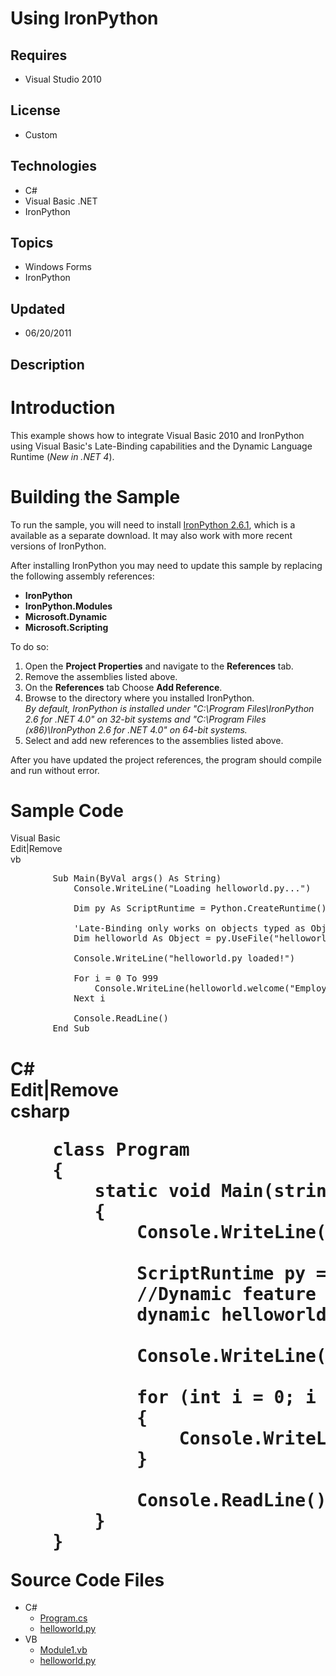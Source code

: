 # Using IronPython
## Requires
- Visual Studio 2010
## License
- Custom
## Technologies
- C#
- Visual Basic .NET
- IronPython
## Topics
- Windows Forms
- IronPython
## Updated
- 06/20/2011
## Description

<h1>Introduction</h1>
<p>This example shows how to integrate Visual Basic 2010 and IronPython using Visual Basic's Late-Binding capabilities and the Dynamic Language Runtime (<em>New in .NET 4</em>).</p>
<h1><span>Building the Sample</span></h1>
<p>To run the sample, you will need to install <a class="externalLink" href="http://ironpython.codeplex.com/releases/view/36280">
IronPython 2.6.1</a>, which is a available as a separate download. It may also work with more recent versions of IronPython.</p>
<p>After installing IronPython you may need to update this sample by replacing the following assembly references:</p>
<ul>
<li><strong>IronPython</strong> </li><li><strong>IronPython.Modules</strong> </li><li><strong>Microsoft.Dynamic</strong> </li><li><strong>Microsoft.Scripting</strong> </li></ul>
<p>To do so:</p>
<ol>
<li>Open the <strong>Project Properties</strong> and navigate to the <strong>References</strong> tab.
</li><li>Remove the assemblies listed above. </li><li>On the <strong>References</strong> tab Choose <strong>Add Reference</strong>.
</li><li>Browse to the directory where you installed IronPython.<br>
<em>By default, IronPython is installed under &quot;C:\Program Files\IronPython 2.6 for .NET 4.0&quot; on 32-bit systems and &quot;C:\Program Files (x86)\IronPython 2.6 for .NET 4.0&quot; on 64-bit systems.</em>
</li><li>Select and add new references to the assemblies listed above. </li></ol>
<p>After you have updated the project references, the program should compile and run without error.</p>
<h1>Sample Code</h1>
<div class="scriptcode">
<div class="pluginEditHolder" pluginCommand="mceScriptCode">
<div class="title"><span>Visual Basic</span></div>
<div class="pluginLinkHolder"><span class="pluginEditHolderLink">Edit</span>|<span class="pluginRemoveHolderLink">Remove</span></div>
<span class="hidden">vb</span>

<div class="preview">
<pre id="codePreview" class="vb">&nbsp;&nbsp;&nbsp;&nbsp;&nbsp;&nbsp;&nbsp;&nbsp;<span class="visualBasic__keyword">Sub</span>&nbsp;Main(<span class="visualBasic__keyword">ByVal</span>&nbsp;args()&nbsp;<span class="visualBasic__keyword">As</span>&nbsp;<span class="visualBasic__keyword">String</span>)&nbsp;
&nbsp;&nbsp;&nbsp;&nbsp;&nbsp;&nbsp;&nbsp;&nbsp;&nbsp;&nbsp;&nbsp;&nbsp;Console.WriteLine(<span class="visualBasic__string">&quot;Loading&nbsp;helloworld.py...&quot;</span>)&nbsp;
&nbsp;
&nbsp;&nbsp;&nbsp;&nbsp;&nbsp;&nbsp;&nbsp;&nbsp;&nbsp;&nbsp;&nbsp;&nbsp;<span class="visualBasic__keyword">Dim</span>&nbsp;py&nbsp;<span class="visualBasic__keyword">As</span>&nbsp;ScriptRuntime&nbsp;=&nbsp;Python.CreateRuntime()&nbsp;
&nbsp;
&nbsp;&nbsp;&nbsp;&nbsp;&nbsp;&nbsp;&nbsp;&nbsp;&nbsp;&nbsp;&nbsp;&nbsp;<span class="visualBasic__com">'Late-Binding&nbsp;only&nbsp;works&nbsp;on&nbsp;objects&nbsp;typed&nbsp;as&nbsp;Object</span>&nbsp;
&nbsp;&nbsp;&nbsp;&nbsp;&nbsp;&nbsp;&nbsp;&nbsp;&nbsp;&nbsp;&nbsp;&nbsp;<span class="visualBasic__keyword">Dim</span>&nbsp;helloworld&nbsp;<span class="visualBasic__keyword">As</span>&nbsp;<span class="visualBasic__keyword">Object</span>&nbsp;=&nbsp;py.UseFile(<span class="visualBasic__string">&quot;helloworld.py&quot;</span>)&nbsp;
&nbsp;
&nbsp;&nbsp;&nbsp;&nbsp;&nbsp;&nbsp;&nbsp;&nbsp;&nbsp;&nbsp;&nbsp;&nbsp;Console.WriteLine(<span class="visualBasic__string">&quot;helloworld.py&nbsp;loaded!&quot;</span>)&nbsp;
&nbsp;
&nbsp;&nbsp;&nbsp;&nbsp;&nbsp;&nbsp;&nbsp;&nbsp;&nbsp;&nbsp;&nbsp;&nbsp;<span class="visualBasic__keyword">For</span>&nbsp;i&nbsp;=&nbsp;<span class="visualBasic__number">0</span>&nbsp;<span class="visualBasic__keyword">To</span>&nbsp;<span class="visualBasic__number">999</span>&nbsp;
&nbsp;&nbsp;&nbsp;&nbsp;&nbsp;&nbsp;&nbsp;&nbsp;&nbsp;&nbsp;&nbsp;&nbsp;&nbsp;&nbsp;&nbsp;&nbsp;Console.WriteLine(helloworld.welcome(<span class="visualBasic__string">&quot;Employee&nbsp;#{0}&quot;</span>),&nbsp;i)&nbsp;
&nbsp;&nbsp;&nbsp;&nbsp;&nbsp;&nbsp;&nbsp;&nbsp;&nbsp;&nbsp;&nbsp;&nbsp;<span class="visualBasic__keyword">Next</span>&nbsp;i&nbsp;
&nbsp;
&nbsp;&nbsp;&nbsp;&nbsp;&nbsp;&nbsp;&nbsp;&nbsp;&nbsp;&nbsp;&nbsp;&nbsp;Console.ReadLine()&nbsp;
&nbsp;&nbsp;&nbsp;&nbsp;&nbsp;&nbsp;&nbsp;&nbsp;<span class="visualBasic__keyword">End</span>&nbsp;<span class="visualBasic__keyword">Sub</span></pre>
</div>
</div>
</div>
<h1>
<div class="scriptcode">
<div class="pluginEditHolder" pluginCommand="mceScriptCode">
<div class="title"><span>C#</span></div>
<div class="pluginLinkHolder"><span class="pluginEditHolderLink">Edit</span>|<span class="pluginRemoveHolderLink">Remove</span></div>
<span class="hidden">csharp</span>

<div class="preview">
<pre id="codePreview" class="csharp">&nbsp;&nbsp;&nbsp;&nbsp;<span class="cs__keyword">class</span>&nbsp;Program&nbsp;
&nbsp;&nbsp;&nbsp;&nbsp;{&nbsp;
&nbsp;&nbsp;&nbsp;&nbsp;&nbsp;&nbsp;&nbsp;&nbsp;<span class="cs__keyword">static</span>&nbsp;<span class="cs__keyword">void</span>&nbsp;Main(<span class="cs__keyword">string</span>[]&nbsp;args)&nbsp;
&nbsp;&nbsp;&nbsp;&nbsp;&nbsp;&nbsp;&nbsp;&nbsp;{&nbsp;
&nbsp;&nbsp;&nbsp;&nbsp;&nbsp;&nbsp;&nbsp;&nbsp;&nbsp;&nbsp;&nbsp;&nbsp;Console.WriteLine(<span class="cs__string">&quot;Loading&nbsp;helloworld.py...&quot;</span>);&nbsp;
&nbsp;
&nbsp;&nbsp;&nbsp;&nbsp;&nbsp;&nbsp;&nbsp;&nbsp;&nbsp;&nbsp;&nbsp;&nbsp;ScriptRuntime&nbsp;py&nbsp;=&nbsp;Python.CreateRuntime();&nbsp;
&nbsp;&nbsp;&nbsp;&nbsp;&nbsp;&nbsp;&nbsp;&nbsp;&nbsp;&nbsp;&nbsp;&nbsp;<span class="cs__com">//Dynamic&nbsp;feature&nbsp;only&nbsp;works&nbsp;on&nbsp;objects&nbsp;typed&nbsp;as&nbsp;'dynamic'</span>&nbsp;
&nbsp;&nbsp;&nbsp;&nbsp;&nbsp;&nbsp;&nbsp;&nbsp;&nbsp;&nbsp;&nbsp;&nbsp;dynamic&nbsp;helloworld&nbsp;=&nbsp;py.UseFile(<span class="cs__string">&quot;helloworld.py&quot;</span>);&nbsp;
&nbsp;
&nbsp;&nbsp;&nbsp;&nbsp;&nbsp;&nbsp;&nbsp;&nbsp;&nbsp;&nbsp;&nbsp;&nbsp;Console.WriteLine(<span class="cs__string">&quot;helloworld.py&nbsp;loaded!&quot;</span>);&nbsp;
&nbsp;
&nbsp;&nbsp;&nbsp;&nbsp;&nbsp;&nbsp;&nbsp;&nbsp;&nbsp;&nbsp;&nbsp;&nbsp;<span class="cs__keyword">for</span>&nbsp;(<span class="cs__keyword">int</span>&nbsp;i&nbsp;=&nbsp;<span class="cs__number">0</span>;&nbsp;i&nbsp;&lt;&nbsp;<span class="cs__number">1000</span>;&nbsp;i&#43;&#43;)&nbsp;
&nbsp;&nbsp;&nbsp;&nbsp;&nbsp;&nbsp;&nbsp;&nbsp;&nbsp;&nbsp;&nbsp;&nbsp;{&nbsp;
&nbsp;&nbsp;&nbsp;&nbsp;&nbsp;&nbsp;&nbsp;&nbsp;&nbsp;&nbsp;&nbsp;&nbsp;&nbsp;&nbsp;&nbsp;&nbsp;Console.WriteLine(helloworld.welcome(<span class="cs__string">&quot;Employee&nbsp;#{0}&quot;</span>),&nbsp;i);&nbsp;
&nbsp;&nbsp;&nbsp;&nbsp;&nbsp;&nbsp;&nbsp;&nbsp;&nbsp;&nbsp;&nbsp;&nbsp;}&nbsp;
&nbsp;&nbsp;&nbsp;&nbsp;&nbsp;&nbsp;&nbsp;&nbsp;&nbsp;&nbsp;&nbsp;&nbsp;&nbsp;
&nbsp;&nbsp;&nbsp;&nbsp;&nbsp;&nbsp;&nbsp;&nbsp;&nbsp;&nbsp;&nbsp;&nbsp;Console.ReadLine();&nbsp;
&nbsp;&nbsp;&nbsp;&nbsp;&nbsp;&nbsp;&nbsp;&nbsp;}&nbsp;
&nbsp;&nbsp;&nbsp;&nbsp;}</pre>
</div>
</div>
</div>
<span>Source Code Files</span></h1>
<ul>
<li>C#
<ul>
<li><a class="browseFile" href="sourcecode?fileId=23636&pathId=1768582591">Program.cs</a>
</li><li><a class="browseFile" href="sourcecode?fileId=23636&pathId=79127500">helloworld.py</a>
</li></ul>
</li><li>VB
<ul>
<li><a class="browseFile" href="sourcecode?fileId=22801&pathId=35343865">Module1.vb</a>
</li><li><a class="browseFile" href="sourcecode?fileId=22801&pathId=79127500">helloworld.py</a>
</li></ul>
</li></ul>
